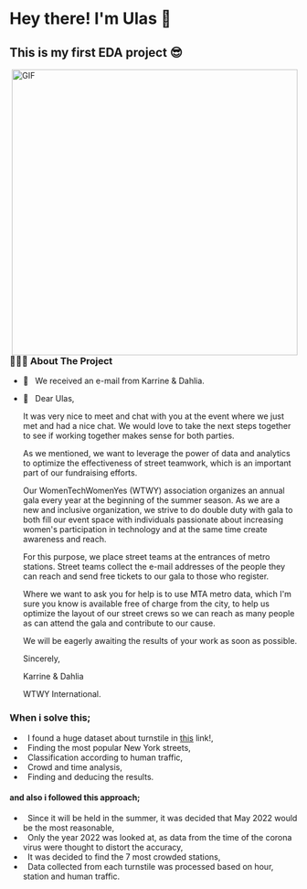 <h1> Hey there! I'm Ulas 👋 </h1>
<h2> This is my first EDA project 😎 </h2>
<img align="right" alt="GIF" src="https://c.tenor.com/rUdzOgSKsEcAAAAC/tenor.gif" width="500"/>
<h3> 👨🏻‍💻 About The Project </h3>

- 🔭 &nbsp; We received an e-mail from Karrine & Dahlia.
- 📩 &nbsp; Dear Ulas,

     It was very nice to meet and chat with you at the event where we just met and had a nice chat. We would love to take the next steps together to see if working together makes sense for both parties.

     As we mentioned, we want to leverage the power of data and analytics to optimize the effectiveness of street teamwork, which is an important part of our fundraising efforts.

     Our WomenTechWomenYes (WTWY) association organizes an annual gala every year at the beginning of the summer season. As we are a new and inclusive organization, we strive to do double duty with gala to both fill our event space with individuals passionate about increasing women's participation in technology and at the same time create awareness and reach.

     For this purpose, we place street teams at the entrances of metro stations. Street teams collect the e-mail addresses of the people they can reach and send free tickets to our gala to those who register.

     Where we want to ask you for help is to use MTA metro data, which I'm sure you know is available free of charge from the city, to help us optimize the layout of our street crews so we can reach as many people as can attend the gala and contribute to our cause.

     We will be eagerly awaiting the results of your work as soon as possible.

     Sincerely,

     Karrine & Dahlia

     WTWY International.


<h3> When i solve this; </h3>

-  &nbsp; I found a huge dataset about turnstile in <a href="(https://new.mta.info/open-data)">this</a> link!,
-  &nbsp; Finding the most popular New York streets,  
-  &nbsp; Classification according to human traffic,
-  &nbsp; Crowd and time analysis,
-  &nbsp; Finding and deducing the results.

<h4> and also i followed this approach; </h4>

-  &nbsp; Since it will be held in the summer, it was decided that May 2022 would be the most reasonable,  
-  &nbsp; Only the year 2022 was looked at, as data from the time of the corona virus were thought to distort the accuracy,
-  &nbsp; It was decided to find the 7 most crowded stations,
-  &nbsp; Data collected from each turnstile was processed based on hour, station and human traffic.
